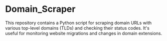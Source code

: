 # Domain_Scraper
This repository contains a Python script for scraping domain URLs with various top-level domains (TLDs) and checking their status codes. It's useful for monitoring website migrations and changes in domain extensions.
